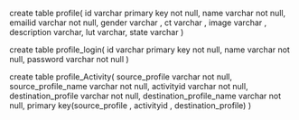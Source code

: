 create table profile(
id varchar primary key not null,
name varchar not null,
emailid varchar not null,
gender varchar ,
ct varchar ,
image varchar ,
description varchar,
lut varchar,
state varchar
)

create table profile_login(
id varchar primary key not null,
name varchar not null,
password varchar not null
)

create table profile_Activity(
source_profile varchar not null,
source_profile_name varchar not null,
activityid varchar not null,
destination_profile varchar not null,
destination_profile_name varchar not null,
primary key(source_profile , activityid , destination_profile)
)
